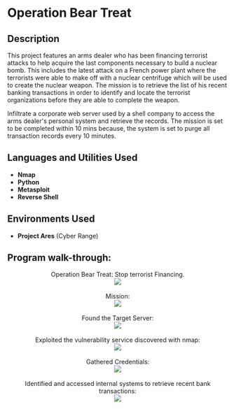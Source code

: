 <h1>Operation Bear Treat</h1>


<h2>Description</h2>
This project features an arms dealer who has been financing terrorist attacks to help acquire the last components necessary to build a nuclear bomb. This includes the latest attack on a French power plant where the terrorists were able to make off with a nuclear centrifuge which will be used to create the nuclear weapon. The mission is to retrieve the list of his recent banking transactions in order to identify and locate the terrorist organizations before they are able to complete the weapon.

 Infiltrate a corporate web server used by a shell company to access the arms dealer's personal system and retrieve the records. The mission is set to be completed within 10 mins because, the system is set to purge all transaction records every 10 minutes.


<h2>Languages and Utilities Used</h2>

- <b>Nmap</b> 
- <b>Python</b>
- <b>Metasploit</b>
- <b>Reverse Shell</b>

<h2>Environments Used </h2>

- <b>Project Ares</b> (Cyber Range)

<h2>Program walk-through:</h2>

<p align="center">
Operation Bear Treat: Stop terrorist Financing. <br/>
<img src="https://images.squarespace-cdn.com/content/v1/53044d0ae4b0279380896fbb/1629873540808-K5H9NPJJ17L4RMKDI64M/mission2-1.png?format=750w"/>
<br />
<br />
Mission:  <br/>
<img src="https://images.squarespace-cdn.com/content/v1/53044d0ae4b0279380896fbb/1629873540232-7UTNA4B1ZBF5WIAYLH1E/mission2-2.png?format=750w"/>
<br />
<br />
Found the Target Server: <br/>
<img src="https://images.squarespace-cdn.com/content/v1/53044d0ae4b0279380896fbb/1629873543092-EAC85XVXZE9OX0KUQPBH/mission2-3.png?format=750w"/>
<br />
<br />
Exploited the vulnerability service discovered with nmap:  <br/>
<img src="https://images.squarespace-cdn.com/content/v1/53044d0ae4b0279380896fbb/1629873543494-HJBB2O502SJGQEZNHK7A/mission2-4.png?format=750w"/>
<br />
<br />
Gathered Credentials:  <br/>
<img src="https://images.squarespace-cdn.com/content/v1/53044d0ae4b0279380896fbb/1629873545828-J893TA3QGBZKIDBWLJXT/mission2-5.png?format=750w"/>
<br />
<br />
Identified and accessed internal systems to retrieve recent bank transactions:  <br/>
<img src="https://images.squarespace-cdn.com/content/v1/53044d0ae4b0279380896fbb/1629873546437-Z5AI2CLM0ZPTIT2E78Z3/mission2-6.png?format=750w"/>
<br />
<br />

